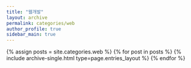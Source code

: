 ```yaml
---
title: "웹개발"
layout: archive
permalink: categories/web
author_profile: true
sidebar_main: true
---
```



{% assign posts = site.categories.web %}
{% for post in posts %} {% include archive-single.html type=page.entries_layout %} {% endfor %}